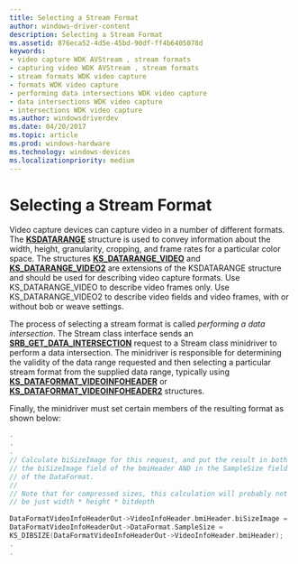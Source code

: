 ```yaml
---
title: Selecting a Stream Format
author: windows-driver-content
description: Selecting a Stream Format
ms.assetid: 876eca52-4d5e-45bd-90df-ff4b6405078d
keywords:
- video capture WDK AVStream , stream formats
- capturing video WDK AVStream , stream formats
- stream formats WDK video capture
- formats WDK video capture
- performing data intersections WDK video capture
- data intersections WDK video capture
- intersections WDK video capture
ms.author: windowsdriverdev
ms.date: 04/20/2017
ms.topic: article
ms.prod: windows-hardware
ms.technology: windows-devices
ms.localizationpriority: medium
---
```


# Selecting a Stream Format


Video capture devices can capture video in a number of different formats. The [**KSDATARANGE**](https://msdn.microsoft.com/library/windows/hardware/ff561658) structure is used to convey information about the width, height, granularity, cropping, and frame rates for a particular color space. The structures [**KS\_DATARANGE\_VIDEO**](https://msdn.microsoft.com/library/windows/hardware/ff567628) and [**KS\_DATARANGE\_VIDEO2**](https://msdn.microsoft.com/library/windows/hardware/ff567629) are extensions of the KSDATARANGE structure and should be used for describing video capture formats. Use KS\_DATARANGE\_VIDEO to describe video frames only. Use KS\_DATARANGE\_VIDEO2 to describe video fields and video frames, with or without bob or weave settings.

The process of selecting a stream format is called *performing a data intersection*. The Stream class interface sends an [**SRB\_GET\_DATA\_INTERSECTION**](https://msdn.microsoft.com/library/windows/hardware/ff568168) request to a Stream class minidriver to perform a data intersection. The minidriver is responsible for determining the validity of the data range requested and then selecting a particular stream format from the supplied data range, typically using [**KS\_DATAFORMAT\_VIDEOINFOHEADER**](https://msdn.microsoft.com/library/windows/hardware/ff567331) or [**KS\_DATAFORMAT\_VIDEOINFOHEADER2**](https://msdn.microsoft.com/library/windows/hardware/ff567335) structures.

Finally, the minidriver must set certain members of the resulting format as shown below:

```cpp
.
.
.
// Calculate biSizeImage for this request, and put the result in both
// the biSizeImage field of the bmiHeader AND in the SampleSize field
// of the DataFormat.
//
// Note that for compressed sizes, this calculation will probably not
// be just width * height * bitdepth
 
DataFormatVideoInfoHeaderOut->VideoInfoHeader.bmiHeader.biSizeImage =
DataFormatVideoInfoHeaderOut->DataFormat.SampleSize = 
KS_DIBSIZE(DataFormatVideoInfoHeaderOut->VideoInfoHeader.bmiHeader);
.
.
```

 

 




